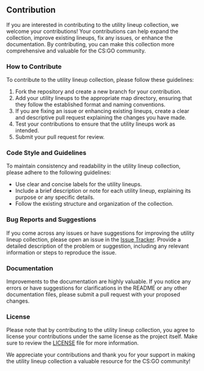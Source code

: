## Contribution

If you are interested in contributing to the utility lineup collection, we welcome your contributions! Your contributions can help expand the collection, improve existing lineups, fix any issues, or enhance the documentation. By contributing, you can make this collection more comprehensive and valuable for the CS:GO community.

### How to Contribute

To contribute to the utility lineup collection, please follow these guidelines:

1. Fork the repository and create a new branch for your contribution.
2. Add your utility lineups to the appropriate map directory, ensuring that they follow the established format and naming conventions.
3. If you are fixing an issue or enhancing existing lineups, create a clear and descriptive pull request explaining the changes you have made.
4. Test your contributions to ensure that the utility lineups work as intended.
5. Submit your pull request for review.

### Code Style and Guidelines

To maintain consistency and readability in the utility lineup collection, please adhere to the following guidelines:

- Use clear and concise labels for the utility lineups.
- Include a brief description or note for each utility lineup, explaining its purpose or any specific details.
- Follow the existing structure and organization of the collection.

### Bug Reports and Suggestions

If you come across any issues or have suggestions for improving the utility lineup collection, please open an issue in the [Issue Tracker](https://github.com/SigmaSkid/csgo-utility/issues). Provide a detailed description of the problem or suggestion, including any relevant information or steps to reproduce the issue.

### Documentation

Improvements to the documentation are highly valuable. If you notice any errors or have suggestions for clarifications in the README or any other documentation files, please submit a pull request with your proposed changes.

### License

Please note that by contributing to the utility lineup collection, you agree to license your contributions under the same license as the project itself. Make sure to review the [LICENSE](LICENSE) file for more information.

We appreciate your contributions and thank you for your support in making the utility lineup collection a valuable resource for the CS:GO community!
